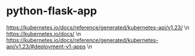 # python-flask-app
https://kubernetes.io/docs/reference/generated/kubernetes-api/v1.23/ \n
https://kubernetes.io/docs/ \n
https://kubernetes.io/docs/reference/generated/kubernetes-api/v1.23/#deployment-v1-apps \n
